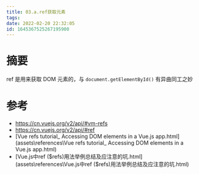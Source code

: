 ```yaml
---
title: 03.a.ref获取元素
tags: 
date: 2022-02-20 22:32:05
id: 1645367525267195900
---
```

# 摘要

ref 是用来获取 DOM 元素的，与 `document.getElementById()` 有异曲同工之妙

# 参考

- https://cn.vuejs.org/v2/api/#vm-refs 
- https://cn.vuejs.org/v2/api/#ref 
- [Vue refs tutorial_ Accessing DOM elements in a Vue.js app.html](assets\references\Vue refs tutorial_ Accessing DOM elements in a Vue.js app.html) 
- [Vue.js中ref ($refs)用法举例总结及应注意的坑.html](assets\references\Vue.js中ref ($refs)用法举例总结及应注意的坑.html) 
